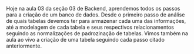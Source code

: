 Hoje na aula 03 da seção 03 de Backend, aprendemos todos os passos para a criação de um banco de dados. Desde o primeiro passo de análise de quais tabelas devemos ter para armazenar cada uma das informações, até a modelagem de cada tabela e seus respectivos relacionamentos seguindo as normalizações de padrozinação de tabelas. Vimos também na aula ao vivo a criação de uma tabela seguindo cada passo citado anteriormente.